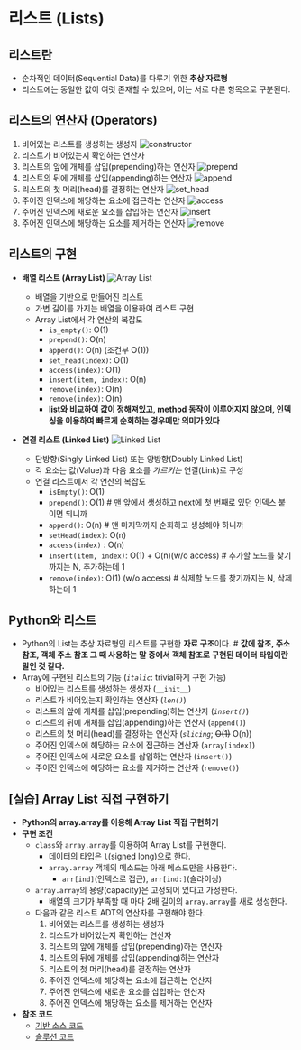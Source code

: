 # 리스트 (Lists)

## 리스트란

- 순차적인 데이터(Sequential Data)를 다루기 위한 **추상 자료형**
- 리스트에는 동일한 값이 여럿 존재할 수 있으며, 이는 서로 다른 항목으로 구분된다.

## 리스트의 연산자 (Operators)

1. 비어있는 리스트를 생성하는 생성자
![constructor](img/1.png)
1. 리스트가 비어있는지 확인하는 연산자
1. 리스트의 앞에 개체를 삽입(prepending)하는 연산자
![prepend](img/2.png)
1. 리스트의 뒤에 개체를 삽입(appending)하는 연산자
![append](img/3.png)
1. 리스트의 첫 머리(head)를 결정하는 연산자
![set_head](img/4.png)
1. 주어진 인덱스에 해당하는 요소에 접근하는 연산자
![access](img/5.png)
1. 주어진 인덱스에 새로운 요소를 삽입하는 연산자
![insert](img/6.png)
1. 주어진 인덱스에 해당하는 요소를 제거하는 연산자
![remove](img/7.png)

## 리스트의 구현

- **배열 리스트 (Array List)**
![Array List](img/8.png)
  - 배열을 기반으로 만들어진 리스트
  - 가변 길이를 가지는 배열을 이용하여 리스트 구현
  - Array List에서 각 연산의 복잡도
    - `is_empty()`: O(1)
    - `prepend()`: O(n)
    - `append()`: O(n) (조건부 O(1))
    - `set_head(index)`: O(1)
    - `access(index)`: O(1)
    - `insert(item, index)`: O(n)
    - `remove(index)`: O(n)
    - `remove(index)`: O(n)
    - **list와 비교하여 값이 정해져있고, method 동작이 이루어지지 않으며, 인덱싱을 이용하여 빠르게 순회하는 경우메만 의미가 있다**
    
- **연결 리스트 (Linked List)**
![Linked List](img/9.png)
  - 단방향(Singly Linked List) 또는 양방향(Doubly Linked List)
  - 각 요소는 값(Value)과 다음 요소를 *가르키는* 연결(Link)로 구성
  - 연결 리스트에서 각 연산의 복잡도
    - `isEmpty()`: O(1)
    - `prepend()`: O(1) #  맨 앞에서 생성하고 next에 첫 번째로 있던 인덱스 붙이면 되니까
    - `append()`: O(n) # 맨 마지막까지 순회하고 생성해야 하니까
    - `setHead(index)`: O(n)
    - `access(index)` : O(n)
    - `insert(item, index)`: O(1) + O(n)(w/o access) # 추가할 노드를 찾기까지는 N, 추가하는데 1
    - `remove(index)`: O(1) (w/o access) # 삭제할 노드를 찾기까지는 N, 삭제하는데 1

## Python와 리스트

- Python의 List는 추상 자료형인 리스트를 구현한 **자료 구조**이다. # **값에 참조, 주소 참조, 객체 주소 참조 그 때 사용하는 말 중에서 객체 참조로 구현된 데이터 타입이란 말인 것 같다.**
- Array에 구현된 리스트의 기능 (*`italic`*: trivial하게 구현 가능)
  - 비어있는 리스트를 생성하는 생성자 (`__init__`)
  - 리스트가 비어있는지 확인하는 연산자 (*`len()`*)
  - 리스트의 앞에 개체를 삽입(prepending)하는 연산자 (*`insert()`*)
  - 리스트의 뒤에 개체를 삽입(appending)하는 연산자 (`append()`)
  - 리스트의 첫 머리(head)를 결정하는 연산자 (*`slicing`*; ~~O(1)~~ O(n))
  - 주어진 인덱스에 해당하는 요소에 접근하는 연산자 (`array[index]`)
  - 주어진 인덱스에 새로운 요소를 삽입하는 연산자 (`insert()`)
  - 주어진 인덱스에 해당하는 요소를 제거하는 연산자 (`remove()`)

## [실습] Array List 직접 구현하기

- **Python의 array.array를 이용해 Array List 직접 구현하기**
- **구현 조건**
  - `class`와 `array.array`를 이용하여 Array List를 구현한다.
    - 데이터의 타입은 `l`(signed long)으로 한다.
    - `array.array` 객체의 메소드는 아래 메소드만을 사용한다.
      - `arr[ind]`(인덱스로 접근), `arr[ind:]`(슬라이싱)
  - `array.array`의 용량(capacity)은 고정되어 있다고 가정한다.
    - 배열의 크기가 부족할 때 마다 2배 길이의 `array.array`를 새로 생성한다.
  - 다음과 같은 리스트 ADT의 연산자를 구현해야 한다.
    1. 비어있는 리스트를 생성하는 생성자
    1. 리스트가 비어있는지 확인하는 연산자
    1. 리스트의 앞에 개체를 삽입(prepending)하는 연산자
    1. 리스트의 뒤에 개체를 삽입(appending)하는 연산자
    1. 리스트의 첫 머리(head)를 결정하는 연산자
    1. 주어진 인덱스에 해당하는 요소에 접근하는 연산자
    1. 주어진 인덱스에 새로운 요소를 삽입하는 연산자
    1. 주어진 인덱스에 해당하는 요소를 제거하는 연산자
- **참조 코드**
  - [기반 소스 코드](src/before.py)
  - [솔루션 코드](src/after.py)
